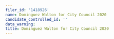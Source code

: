 ```yaml
---
filer_id: '1418926'
name: Dominguez Walton for City Council 2020
candidate_controlled_id: ''
data_warning:
title: Dominguez Walton for City Council 2020
---
```

